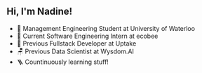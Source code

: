 ## Hi, I'm Nadine!
- 🌱 Management Engineering Student at University of Waterloo 
- 🌳 Current Software Engineering Intern at ecobee
- 🥯 Previous Fullstack Developer at Uptake
- 🪑 Previous Data Scientist at Wysdom.AI
- 🪜 Countinuously learning stuff!
